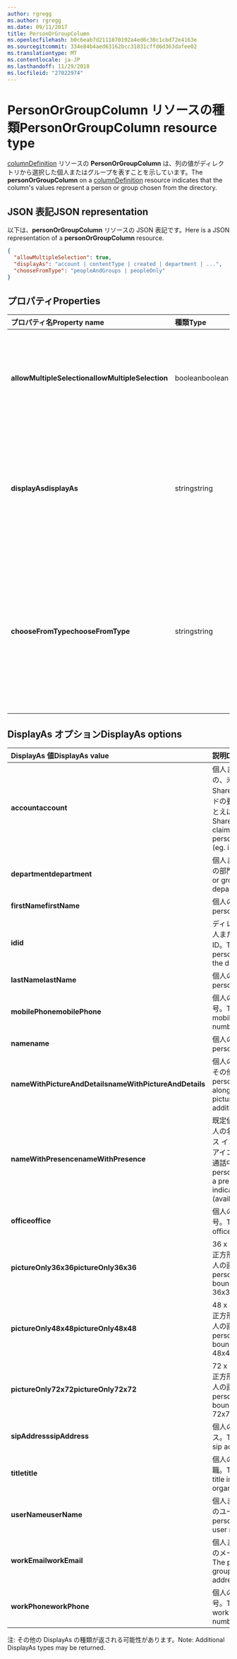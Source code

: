 ```yaml
---
author: rgregg
ms.author: rgregg
ms.date: 09/11/2017
title: PersonOrGroupColumn
ms.openlocfilehash: b0c6eab7d2111870192a4ed6c30c1cbd72e4163e
ms.sourcegitcommit: 334e84b4aed63162bcc31831cffd6d363dafee02
ms.translationtype: MT
ms.contentlocale: ja-JP
ms.lasthandoff: 11/29/2018
ms.locfileid: "27022974"
---
```

# <a name="personorgroupcolumn-resource-type"></a><span data-ttu-id="603ef-102">PersonOrGroupColumn リソースの種類</span><span class="sxs-lookup"><span data-stu-id="603ef-102">PersonOrGroupColumn resource type</span></span>

<span data-ttu-id="603ef-103">[columnDefinition](columndefinition.md) リソースの **PersonOrGroupColumn** は、列の値がディレクトリから選択した個人またはグループを表すことを示しています。</span><span class="sxs-lookup"><span data-stu-id="603ef-103">The **personOrGroupColumn** on a [columnDefinition](columndefinition.md) resource indicates that the column's values represent a person or group chosen from the directory.</span></span>

## <a name="json-representation"></a><span data-ttu-id="603ef-104">JSON 表記</span><span class="sxs-lookup"><span data-stu-id="603ef-104">JSON representation</span></span>

<span data-ttu-id="603ef-105">以下は、**personOrGroupColumn** リソースの JSON 表記です。</span><span class="sxs-lookup"><span data-stu-id="603ef-105">Here is a JSON representation of a **personOrGroupColumn** resource.</span></span>
<!-- { "blockType": "resource", "@type": "microsoft.graph.personOrGroupColumn", "@property.aka": "chooseFromType=format" } -->

```json
{
  "allowMultipleSelection": true,
  "displayAs": "account | contentType | created | department | ...",
  "chooseFromType": "peopleAndGroups | peopleOnly"
}
```

## <a name="properties"></a><span data-ttu-id="603ef-106">プロパティ</span><span class="sxs-lookup"><span data-stu-id="603ef-106">Properties</span></span>

| <span data-ttu-id="603ef-107">プロパティ名</span><span class="sxs-lookup"><span data-stu-id="603ef-107">Property name</span></span>              | <span data-ttu-id="603ef-108">種類</span><span class="sxs-lookup"><span data-stu-id="603ef-108">Type</span></span>    | <span data-ttu-id="603ef-109">説明</span><span class="sxs-lookup"><span data-stu-id="603ef-109">Description</span></span>
|:---------------------------|:--------|:--------------------------------------
| <span data-ttu-id="603ef-110">**allowMultipleSelection**</span><span class="sxs-lookup"><span data-stu-id="603ef-110">**allowMultipleSelection**</span></span> | <span data-ttu-id="603ef-111">boolean</span><span class="sxs-lookup"><span data-stu-id="603ef-111">boolean</span></span> | <span data-ttu-id="603ef-112">ソースから複数の値を選択できるかどうかを示します。</span><span class="sxs-lookup"><span data-stu-id="603ef-112">Indicates whether multiple values can be selected from the source.</span></span>
| <span data-ttu-id="603ef-113">**displayAs**</span><span class="sxs-lookup"><span data-stu-id="603ef-113">**displayAs**</span></span>              | <span data-ttu-id="603ef-114">string</span><span class="sxs-lookup"><span data-stu-id="603ef-114">string</span></span>  | <span data-ttu-id="603ef-115">選択された個人またはグループについての情報を表示する方法。</span><span class="sxs-lookup"><span data-stu-id="603ef-115">How to display the information about the person or group chosen.</span></span> <span data-ttu-id="603ef-116">以下を参照してください。</span><span class="sxs-lookup"><span data-stu-id="603ef-116">See below.</span></span>
| <span data-ttu-id="603ef-117">**chooseFromType**</span><span class="sxs-lookup"><span data-stu-id="603ef-117">**chooseFromType**</span></span>         | <span data-ttu-id="603ef-118">string</span><span class="sxs-lookup"><span data-stu-id="603ef-118">string</span></span>  | <span data-ttu-id="603ef-119">個人のみ選択、または個人とグループの選択が可能かどうか。</span><span class="sxs-lookup"><span data-stu-id="603ef-119">Whether to allow selection of people only, or people and groups.</span></span> <span data-ttu-id="603ef-120">`peopleAndGroups` または `peopleOnly` のいずれかでなければなりません。</span><span class="sxs-lookup"><span data-stu-id="603ef-120">Must be one of `peopleAndGroups` or `peopleOnly`.</span></span>

## <a name="displayas-options"></a><span data-ttu-id="603ef-121">DisplayAs オプション</span><span class="sxs-lookup"><span data-stu-id="603ef-121">DisplayAs options</span></span>

| <span data-ttu-id="603ef-122">DisplayAs 値</span><span class="sxs-lookup"><span data-stu-id="603ef-122">DisplayAs value</span></span>               | <span data-ttu-id="603ef-123">説明</span><span class="sxs-lookup"><span data-stu-id="603ef-123">Description</span></span>
|:------------------------------|:-----------------------
| <span data-ttu-id="603ef-124">**account**</span><span class="sxs-lookup"><span data-stu-id="603ef-124">**account**</span></span>                   | <span data-ttu-id="603ef-125">個人またはグループの、未加工の SharePoint エンコードの要求文字列 (たとえば </span><span class="sxs-lookup"><span data-stu-id="603ef-125">The raw SharePoint encoded claim string for the person or group (eg.</span></span> <span data-ttu-id="603ef-126">i:0#.f</span><span class="sxs-lookup"><span data-stu-id="603ef-126">i:0#.f</span></span>|<span data-ttu-id="603ef-127">membership</span><span class="sxs-lookup"><span data-stu-id="603ef-127">membership</span></span>|<span data-ttu-id="603ef-128">jane@contoso.com)。</span><span class="sxs-lookup"><span data-stu-id="603ef-128">jane@contoso.com).</span></span>
| <span data-ttu-id="603ef-129">**department**</span><span class="sxs-lookup"><span data-stu-id="603ef-129">**department**</span></span>                | <span data-ttu-id="603ef-130">個人またはグループの部門。</span><span class="sxs-lookup"><span data-stu-id="603ef-130">The person or group's department.</span></span>
| <span data-ttu-id="603ef-131">**firstName**</span><span class="sxs-lookup"><span data-stu-id="603ef-131">**firstName**</span></span>                 | <span data-ttu-id="603ef-132">個人の名。</span><span class="sxs-lookup"><span data-stu-id="603ef-132">The person's first name.</span></span>
| <span data-ttu-id="603ef-133">**id**</span><span class="sxs-lookup"><span data-stu-id="603ef-133">**id**</span></span>                        | <span data-ttu-id="603ef-134">ディレクトリ内の個人またはグループの ID。</span><span class="sxs-lookup"><span data-stu-id="603ef-134">The id of the person or group in the directory.</span></span>
| <span data-ttu-id="603ef-135">**lastName**</span><span class="sxs-lookup"><span data-stu-id="603ef-135">**lastName**</span></span>                  | <span data-ttu-id="603ef-136">個人の姓。</span><span class="sxs-lookup"><span data-stu-id="603ef-136">The person's last name.</span></span>
| <span data-ttu-id="603ef-137">**mobilePhone**</span><span class="sxs-lookup"><span data-stu-id="603ef-137">**mobilePhone**</span></span>               | <span data-ttu-id="603ef-138">個人の携帯電話番号。</span><span class="sxs-lookup"><span data-stu-id="603ef-138">The person's mobile phone number.</span></span>
| <span data-ttu-id="603ef-139">**name**</span><span class="sxs-lookup"><span data-stu-id="603ef-139">**name**</span></span>                      | <span data-ttu-id="603ef-140">個人の名前。</span><span class="sxs-lookup"><span data-stu-id="603ef-140">The person's name.</span></span>
| <span data-ttu-id="603ef-141">**nameWithPictureAndDetails**</span><span class="sxs-lookup"><span data-stu-id="603ef-141">**nameWithPictureAndDetails**</span></span> | <span data-ttu-id="603ef-142">個人の名前、画像、その他の詳細。</span><span class="sxs-lookup"><span data-stu-id="603ef-142">The person's name along with their picture and additional details.</span></span>
| <span data-ttu-id="603ef-143">**nameWithPresence**</span><span class="sxs-lookup"><span data-stu-id="603ef-143">**nameWithPresence**</span></span>          | <span data-ttu-id="603ef-144">既定値。</span><span class="sxs-lookup"><span data-stu-id="603ef-144">Default.</span></span> <span data-ttu-id="603ef-145">個人の名前とプレゼンス インジケーターのアイコン (連絡可能/通話中/その他)</span><span class="sxs-lookup"><span data-stu-id="603ef-145">The person's name with a presence indicator icon (available/busy/etc.)</span></span>
| <span data-ttu-id="603ef-146">**office**</span><span class="sxs-lookup"><span data-stu-id="603ef-146">**office**</span></span>                    | <span data-ttu-id="603ef-147">個人の会社の電話番号。</span><span class="sxs-lookup"><span data-stu-id="603ef-147">The person's office number.</span></span>
| <span data-ttu-id="603ef-148">**pictureOnly36x36**</span><span class="sxs-lookup"><span data-stu-id="603ef-148">**pictureOnly36x36**</span></span>          | <span data-ttu-id="603ef-149">36 x 36 ピクセルの正方形で囲まれた個人の画像。</span><span class="sxs-lookup"><span data-stu-id="603ef-149">The person's picture, bounded by a 36x36 px square.</span></span>
| <span data-ttu-id="603ef-150">**pictureOnly48x48**</span><span class="sxs-lookup"><span data-stu-id="603ef-150">**pictureOnly48x48**</span></span>          | <span data-ttu-id="603ef-151">48 x 48 ピクセルの正方形で囲まれた個人の画像。</span><span class="sxs-lookup"><span data-stu-id="603ef-151">The person's picture, bounded by a 48x48 px square.</span></span>
| <span data-ttu-id="603ef-152">**pictureOnly72x72**</span><span class="sxs-lookup"><span data-stu-id="603ef-152">**pictureOnly72x72**</span></span>          | <span data-ttu-id="603ef-153">72 x 72 ピクセルの正方形で囲まれた個人の画像。</span><span class="sxs-lookup"><span data-stu-id="603ef-153">The person's picture, bounded by a 72x72 px square.</span></span>
| <span data-ttu-id="603ef-154">**sipAddress**</span><span class="sxs-lookup"><span data-stu-id="603ef-154">**sipAddress**</span></span>                | <span data-ttu-id="603ef-155">個人の SIP アドレス。</span><span class="sxs-lookup"><span data-stu-id="603ef-155">The person's sip address.</span></span>
| <span data-ttu-id="603ef-156">**title**</span><span class="sxs-lookup"><span data-stu-id="603ef-156">**title**</span></span>                     | <span data-ttu-id="603ef-157">個人の組織内での役職。</span><span class="sxs-lookup"><span data-stu-id="603ef-157">The person's title in the organization.</span></span>
| <span data-ttu-id="603ef-158">**userName**</span><span class="sxs-lookup"><span data-stu-id="603ef-158">**userName**</span></span>                  | <span data-ttu-id="603ef-159">個人またはグループのユーザー名。</span><span class="sxs-lookup"><span data-stu-id="603ef-159">The person or group's user name.</span></span>
| <span data-ttu-id="603ef-160">**workEmail**</span><span class="sxs-lookup"><span data-stu-id="603ef-160">**workEmail**</span></span>                 | <span data-ttu-id="603ef-161">個人またはグループのメール アドレス。</span><span class="sxs-lookup"><span data-stu-id="603ef-161">The person or group's email address.</span></span>
| <span data-ttu-id="603ef-162">**workPhone**</span><span class="sxs-lookup"><span data-stu-id="603ef-162">**workPhone**</span></span>                 | <span data-ttu-id="603ef-163">個人の勤務先電話番号。</span><span class="sxs-lookup"><span data-stu-id="603ef-163">The person's work phone number.</span></span>

<span data-ttu-id="603ef-164">注: その他の DisplayAs の種類が返される可能性があります。</span><span class="sxs-lookup"><span data-stu-id="603ef-164">Note: Additional DisplayAs types may be returned.</span></span>

<!-- {
  "type": "#page.annotation",
  "description": "",
  "keywords": "",
  "section": "documentation",
  "suppressions": [
    "Warning: /api-reference/v1.0/resources/personorgroupcolumn.md:
      Found potential enums in resource example that weren't defined in a table:(peopleAndGroups,peopleOnly) are in resource, but () are in table",
    "Warning: /api-reference/v1.0/resources/personorgroupcolumn.md:
      Found potential enums in resource example that weren't defined in a table:(account,contentType,created,department,...) are in resource, but () are in table"
  ],
  "tocPath": "Resources/PersonOrGroupColumn"
} -->
